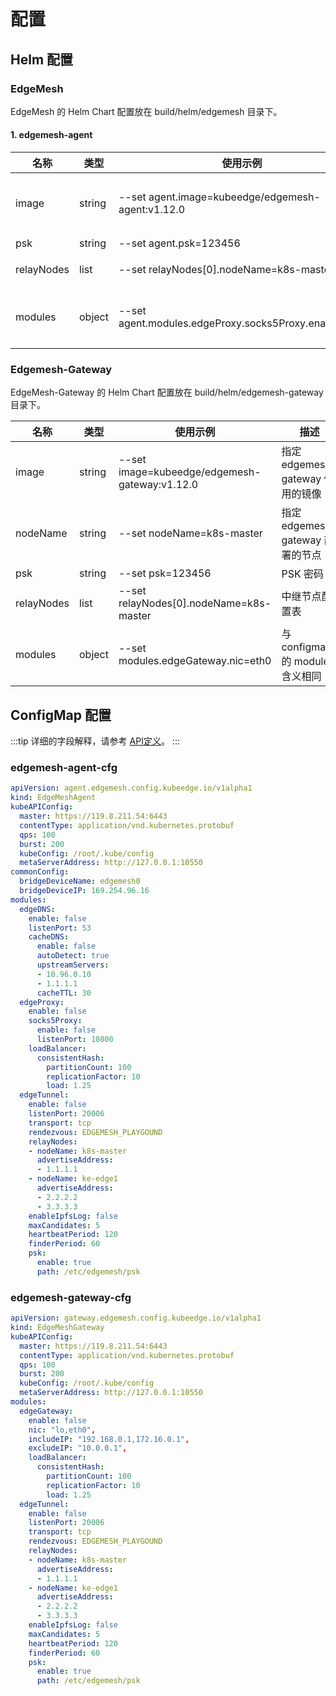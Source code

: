 # 配置

## Helm 配置

### EdgeMesh

EdgeMesh 的 Helm Chart 配置放在 build/helm/edgemesh 目录下。

#### 1. edgemesh-agent

| 名称         | 类型     | 使用示例                                                  | 描述                         |
|------------|--------|-------------------------------------------------------|----------------------------|
| image      | string | --set agent.image=kubeedge/edgemesh-agent:v1.12.0     | 指定 edgemesh-agent 使用的镜像    |
| psk        | string | --set agent.psk=123456                                | PSK 密码                     |
| relayNodes | list   | --set relayNodes[0].nodeName=k8s-master               | 中继节点配置表                    |
| modules    | object | --set agent.modules.edgeProxy.socks5Proxy.enable=true | 与 configmap 的 modules 含义相同 |

### Edgemesh-Gateway

EdgeMesh-Gateway 的 Helm Chart 配置放在 build/helm/edgemesh-gateway 目录下。

| 名称         | 类型     | 使用示例                                          | 描述                         |
|------------|--------|-----------------------------------------------|----------------------------|
| image      | string | --set image=kubeedge/edgemesh-gateway:v1.12.0 | 指定 edgemesh-gateway 使用的镜像  |
| nodeName   | string | --set nodeName=k8s-master                     | 指定 edgemesh-gateway 部署的节点  |
| psk        | string | --set psk=123456                              | PSK 密码                     |
| relayNodes | list   | --set relayNodes[0].nodeName=k8s-master       | 中继节点配置表                    |
| modules    | object | --set modules.edgeGateway.nic=eth0            | 与 configmap 的 modules 含义相同 |

## ConfigMap 配置

:::tip
详细的字段解释，请参考 [API定义](https://github.com/kubeedge/edgemesh/blob/main/pkg/apis/config/v1alpha1/type.go)。
:::

### edgemesh-agent-cfg

```yaml
apiVersion: agent.edgemesh.config.kubeedge.io/v1alpha1
kind: EdgeMeshAgent
kubeAPIConfig:
  master: https://119.8.211.54:6443
  contentType: application/vnd.kubernetes.protobuf
  qps: 100
  burst: 200
  kubeConfig: /root/.kube/config
  metaServerAddress: http://127.0.0.1:10550
commonConfig:
  bridgeDeviceName: edgemesh0
  bridgeDeviceIP: 169.254.96.16
modules:
  edgeDNS:
    enable: false
    listenPort: 53
    cacheDNS:
      enable: false
      autoDetect: true
      upstreamServers:
      - 10.96.0.10
      - 1.1.1.1
      cacheTTL: 30
  edgeProxy:
    enable: false
    socks5Proxy:
      enable: false
      listenPort: 10800
    loadBalancer:
      consistentHash:
        partitionCount: 100
        replicationFactor: 10
        load: 1.25
  edgeTunnel:
    enable: false
    listenPort: 20006
    transport: tcp
    rendezvous: EDGEMESH_PLAYGOUND
    relayNodes:
    - nodeName: k8s-master
      advertiseAddress:
      - 1.1.1.1
    - nodeName: ke-edge1
      advertiseAddress:
      - 2.2.2.2
      - 3.3.3.3
    enableIpfsLog: false
    maxCandidates: 5
    heartbeatPeriod: 120
    finderPeriod: 60
    psk:
      enable: true
      path: /etc/edgemesh/psk
```

### edgemesh-gateway-cfg

```yaml
apiVersion: gateway.edgemesh.config.kubeedge.io/v1alpha1
kind: EdgeMeshGateway
kubeAPIConfig:
  master: https://119.8.211.54:6443
  contentType: application/vnd.kubernetes.protobuf
  qps: 100
  burst: 200
  kubeConfig: /root/.kube/config
  metaServerAddress: http://127.0.0.1:10550
modules:
  edgeGateway:
    enable: false
    nic: "lo,eth0",
    includeIP: "192.168.0.1,172.16.0.1",
    excludeIP: "10.0.0.1",
    loadBalancer:
      consistentHash:
        partitionCount: 100
        replicationFactor: 10
        load: 1.25
  edgeTunnel:
    enable: false
    listenPort: 20006
    transport: tcp
    rendezvous: EDGEMESH_PLAYGOUND
    relayNodes:
    - nodeName: k8s-master
      advertiseAddress:
      - 1.1.1.1
    - nodeName: ke-edge1
      advertiseAddress:
      - 2.2.2.2
      - 3.3.3.3
    enableIpfsLog: false
    maxCandidates: 5
    heartbeatPeriod: 120
    finderPeriod: 60
    psk:
      enable: true
      path: /etc/edgemesh/psk
```
